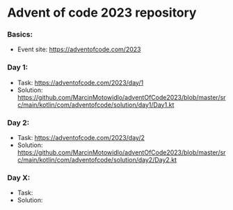 # Advent of code 2023 repository
### Basics:
* Event site: https://adventofcode.com/2023

### Day 1:
* Task: https://adventofcode.com/2023/day/1
* Solution: https://github.com/MarcinMotowidlo/adventOfCode2023/blob/master/src/main/kotlin/com/adventofcode/solution/day1/Day1.kt

### Day 2:
* Task: https://adventofcode.com/2023/day/2
* Solution: https://github.com/MarcinMotowidlo/adventOfCode2023/blob/master/src/main/kotlin/com/adventofcode/solution/day2/Day2.kt



### Day X:
* Task:
* Solution:


